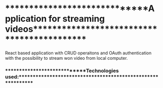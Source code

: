 <h1>*****************************Application for streaming videos*******************************************</h1> 

React based application with CRUD operaitons and OAuth authentication with the possibility to stream won video from local computer. 

<h3>****************************Technologies used:************************************************************</h3>
